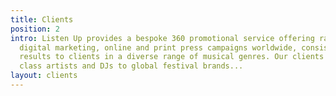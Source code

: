 ```yaml
---
title: Clients
position: 2
intro: Listen Up provides a bespoke 360 promotional service offering radio, club,
  digital marketing, online and print press campaigns worldwide, consistently delivering
  results to clients in a diverse range of musical genres. Our clients include world
  class artists and DJs to global festival brands...
layout: clients
---
```


